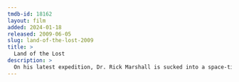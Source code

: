 ```yaml
---
tmdb-id: 18162
layout: film
added: 2024-01-18
released: 2009-06-05
slug: land-of-the-lost-2009
title: >
  Land of the Lost
description: >
  On his latest expedition, Dr. Rick Marshall is sucked into a space-time vortex alongside his research assistant and a redneck survivalist. In this alternate universe, the trio make friends with a primate named Chaka, their only ally in a world full of dinosaurs and other fantastic creatures.
---
```

